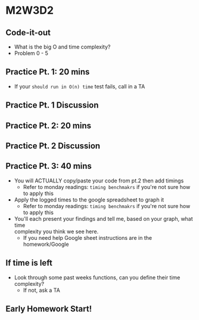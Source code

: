 # M2W3D2


## Code-it-out
- What is the big O and time complexity?
- Problem 0 - 5

## Practice Pt. 1: 20 mins

- If your `should run in O(n) time` test fails, call in a TA

## Practice Pt. 1 Discussion

## Practice Pt. 2: 20 mins

## Practice Pt. 2 Discussion

## Practice Pt. 3: 40 mins

- You will ACTUALLY copy/paste your code from pt.2 then add timings
  - Refer to monday readings: `timing benchmakrs` if you're not sure how to apply this
- Apply the logged times to the google spreadsheet to graph it
  - Refer to monday readings: `timing benchmakrs` if you're not sure how to apply this
- You'll each present your findings and tell me, based on your graph, what time\
  complexity you think we see here.
  - If you need help Google sheet instructions are in the homework/Google

## If time is left
- Look through some past weeks functions, can you define their time complexity?
  - If not, ask a TA

## Early Homework Start!



